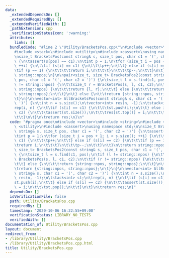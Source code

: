 ```yaml
---
data:
  _extendedDependsOn: []
  _extendedRequiredBy: []
  _extendedVerifiedWith: []
  _pathExtension: cpp
  _verificationStatusIcon: ':warning:'
  attributes:
    links: []
  bundledCode: "#line 2 \"Utility/BracketsPos.cpp\"\n#include <vector>\n#include <string>\n\
    #include <stack>\n#include <utility>\n#include <cassert>\nusing namespace std;\n\
    \nsize_t BracketsPos(const string& s, size_t pos, char c1 = '(', char c2 = ')')\
    \ {\n\tassert(s[pos] == c1);\n\tint p = 1;\n\tfor (size_t i = pos + 1; i < s.size();\
    \ ++i) {\n\t\tif (s[i] == c1) {\n\t\t\tp++;\n\t\t} else if (s[i] == c2) {\n\t\t\
    \tif (p == 1) {\n\t\t\t\treturn i;\n\t\t\t}\n\t\t\tp--;\n\t\t}\n\t}\n\treturn\
    \ string::npos;\n}\n\npair<size_t, size_t> BracketsPos2(const string& s, size_t\
    \ pos, char c1 = '(', char c2 = ')') {\n\tsize_t l = s.find(c1, pos);\n\tif (l\
    \ != string::npos) {\n\t\tsize_t r = BracketsPos(s, l, c1, c2);\n\t\tif (r !=\
    \ string::npos) {\n\t\t\treturn {l, r};\n\t\t} else {\n\t\t\treturn {string::npos,\
    \ string::npos};\n\t\t}\n\t} else {\n\t\treturn {string::npos, string::npos};\n\
    \t}\n}\n\nvector<int> AllBracketsPos(const string& s, char c1 = '(', char c2 =\
    \ ')') {\n\tint n = s.size();\n\tvector<int> res(n, -1);\n\tstack<int> st;\n\t\
    rep(i, n) {\n\t\tif (s[i] == c1) {\n\t\t\tst.push(i);\n\t\t} else if (s[i] ==\
    \ c2) {\n\t\t\tassert(st.size());\n\t\t\tres[st.top()] = i;\n\t\t\tst.pop();\n\
    \t\t}\n\t}\n\treturn res;\n}\n"
  code: "#pragma once\n#include <vector>\n#include <string>\n#include <stack>\n#include\
    \ <utility>\n#include <cassert>\nusing namespace std;\n\nsize_t BracketsPos(const\
    \ string& s, size_t pos, char c1 = '(', char c2 = ')') {\n\tassert(s[pos] == c1);\n\
    \tint p = 1;\n\tfor (size_t i = pos + 1; i < s.size(); ++i) {\n\t\tif (s[i] ==\
    \ c1) {\n\t\t\tp++;\n\t\t} else if (s[i] == c2) {\n\t\t\tif (p == 1) {\n\t\t\t\
    \treturn i;\n\t\t\t}\n\t\t\tp--;\n\t\t}\n\t}\n\treturn string::npos;\n}\n\npair<size_t,\
    \ size_t> BracketsPos2(const string& s, size_t pos, char c1 = '(', char c2 = ')')\
    \ {\n\tsize_t l = s.find(c1, pos);\n\tif (l != string::npos) {\n\t\tsize_t r =\
    \ BracketsPos(s, l, c1, c2);\n\t\tif (r != string::npos) {\n\t\t\treturn {l, r};\n\
    \t\t} else {\n\t\t\treturn {string::npos, string::npos};\n\t\t}\n\t} else {\n\t\
    \treturn {string::npos, string::npos};\n\t}\n}\n\nvector<int> AllBracketsPos(const\
    \ string& s, char c1 = '(', char c2 = ')') {\n\tint n = s.size();\n\tvector<int>\
    \ res(n, -1);\n\tstack<int> st;\n\trep(i, n) {\n\t\tif (s[i] == c1) {\n\t\t\t\
    st.push(i);\n\t\t} else if (s[i] == c2) {\n\t\t\tassert(st.size());\n\t\t\tres[st.top()]\
    \ = i;\n\t\t\tst.pop();\n\t\t}\n\t}\n\treturn res;\n}"
  dependsOn: []
  isVerificationFile: false
  path: Utility/BracketsPos.cpp
  requiredBy: []
  timestamp: '2020-10-06 16:32:55+09:00'
  verificationStatus: LIBRARY_NO_TESTS
  verifiedWith: []
documentation_of: Utility/BracketsPos.cpp
layout: document
redirect_from:
- /library/Utility/BracketsPos.cpp
- /library/Utility/BracketsPos.cpp.html
title: Utility/BracketsPos.cpp
---
```

